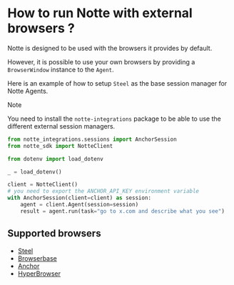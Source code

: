 # How to run Notte with external browsers ?

Notte is designed to be used with the browsers it provides by default.

However, it is possible to use your own browsers by providing a `BrowserWindow` instance to the `Agent`.

Here is an example of how to setup `Steel` as the base session manager for Notte Agents.

> [!NOTE]
> You need to install the `notte-integrations` package to be able to use the different external session managers.

```python
from notte_integrations.sessions import AnchorSession
from notte_sdk import NotteClient

from dotenv import load_dotenv

_ = load_dotenv()

client = NotteClient()
# you need to export the ANCHOR_API_KEY environment variable
with AnchorSession(client=client) as session:
    agent = client.Agent(session=session)
    result = agent.run(task="go to x.com and describe what you see")
```

## Supported browsers

- [Steel](https://steel.dev/)
- [Browserbase](https://browserbase.com/)
- [Anchor](https://anchorbrowser.io/)
- [HyperBrowser](https://hyperbrowser.ai/)
